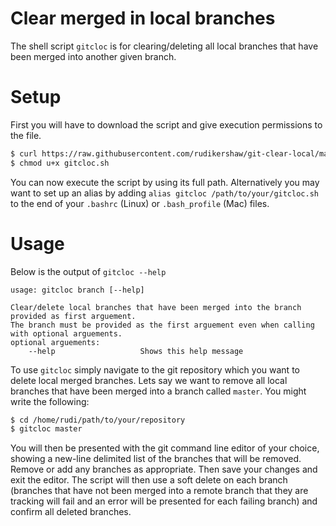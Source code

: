 # Clear merged in local branches
The shell script `gitcloc` is for clearing/deleting all local branches that have been merged into another given branch.

# Setup

First you will have to download the script and give execution permissions to the file.

```bash
$ curl https://raw.githubusercontent.com/rudikershaw/git-clear-local/master/gitcloc.sh > gitcloc.sh
$ chmod u+x gitcloc.sh
```

You can now execute the script by using its full path. Alternatively you may want to set up an alias by adding `alias gitcloc /path/to/your/gitcloc.sh` to the end of your `.bashrc` (Linux) or `.bash_profile` (Mac) files.

# Usage

Below is the output of `gitcloc --help`

```
usage: gitcloc branch [--help]

Clear/delete local branches that have been merged into the branch provided as first arguement.
The branch must be provided as the first arguement even when calling with optional arguements.
optional arguements:
    --help                   Shows this help message
```

To use `gitcloc` simply navigate to the git repository which you want to delete local merged branches. Lets say we want to remove all local branches that have been merged into a branch called `master`. You might write the following:

```bash
$ cd /home/rudi/path/to/your/repository
$ gitcloc master
```

You will then be presented with the git command line editor of your choice, showing a new-line delimited list of the branches that will be removed. Remove or add any branches as appropriate. Then save your changes and exit the editor. The script will then use a soft delete on each branch (branches that have not been merged into a remote branch that they are tracking will fail and an error will be presented for each failing branch) and confirm all deleted branches.
